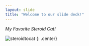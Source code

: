 ```yaml
---
layout: slide
title: "Welcome to our slide deck!"
---
```


_My Favorite Steroid Cat!_

![steroidtocat](https://octodex.github.com/images/steroidtocat.png)
{: .center}
